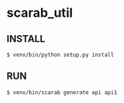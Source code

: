# scarab_util

## INSTALL

```
$ venv/bin/python setup.py install
```

## RUN

```
$ venv/bin/scarab generate api api1
```
